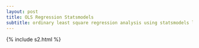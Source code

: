 ```yaml
---
layout: post
title: OLS Regression Statsmodels
subtitle: ordinary least square regression analysis using statsmodels library
---
```



{% include s2.html %}

